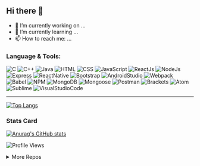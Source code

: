 ## Hi there 👋


<!-- **YOLIN00/YOLIN00** is a ✨ _special_ ✨ repository because its `README.md` (this file) appears on your GitHub profile.

Here are some ideas to get you started: -->

- :iphone: I’m currently working on ...
- :thought_balloon: I’m currently learning ...
- 📫 How to reach me: ...
<!-- - 😄 Pronouns: ...
- ⚡ Fun fact: ... -->
<!-- - 👯 I’m looking to collaborate on ...
- 🤔 I’m looking for help with ...
- 💬 Ask me about ... -->

### Language & Tools:

   ![C](https://img.shields.io/badge/C--critical?style=for-the-badge&logo=C&color=A8B9CC&labelColor=000000)
   ![C++](https://img.shields.io/badge/C++--critical?style=for-the-badge&logo=c%2B%2B&color=00599C&labelColor=000000)
   ![Java](https://img.shields.io/badge/Java--critical?style=for-the-badge&logo=Java&color=007396&labelColor=000000)
   ![HTML](https://img.shields.io/badge/HTML--critical?style=for-the-badge&logo=HTML5&color=E34F26&labelColor=000000)
   ![CSS](https://img.shields.io/badge/CSS--critical?style=for-the-badge&logo=CSS3&color=1572B6&labelColor=000000)
   ![JavaScript](https://img.shields.io/badge/JavaScript--critical?style=for-the-badge&logo=JavaScript&color=F7DF1E&labelColor=000000)
   ![ReactJs](https://img.shields.io/badge/React%20Js--critical?style=for-the-badge&logo=React&color=61DAFB&labelColor=000000)
   ![NodeJs](https://img.shields.io/badge/Node.Js--critical?style=for-the-badge&logo=Node.js&color=339933&labelColor=000000)
   ![Express](https://img.shields.io/badge/ExpressJs--critical?style=for-the-badge&logo=Express&color=000000&labelColor=000000)
   ![ReactNative](https://img.shields.io/badge/React%20Native--critical?style=for-the-badge&logo=React&color=61DAFB&labelColor=000000)
   ![Bootstrap](https://img.shields.io/badge/Bootstrap--critical?style=for-the-badge&logo=Bootstrap&color=7952B3&labelColor=000000)
   ![AndroidStudio](https://img.shields.io/badge/Android%20Studio--critical?style=for-the-badge&logo=Android%20Studio&color=&labelColor=000000)
   ![Webpack](https://img.shields.io/badge/WEBPACK--critical?style=for-the-badge&logo=Webpack&color=8DD6F9&labelColor=000000)
   ![Babel](https://img.shields.io/badge/Babel--critical?style=for-the-badge&logo=Babel&color=F9DC3E&labelColor=000000)
   ![NPM](https://img.shields.io/badge/NPM--critical?style=for-the-badge&logo=npm&color=CB3837&labelColor=000000)
   ![MongoDB](https://img.shields.io/badge/MongoDB--critical?style=for-the-badge&logo=MongoDB&color=47A248&labelColor=000000)
   ![Mongoose](https://img.shields.io/badge/Mongoose--critical?style=for-the-badge&logo=Mongoose&color=47A248&labelColor=000000)
   ![Postman](https://img.shields.io/badge/Postman--critical?style=for-the-badge&logo=Postman&color=FF6C37&labelColor=000000)
   ![Brackets](https://img.shields.io/badge/Brackets--critical?style=for-the-badge&logo=&color=&labelColor=000000)
   ![Atom](https://img.shields.io/badge/Atom--critical?style=for-the-badge&logo=Atom&color=66595C&labelColor=000000)
   ![Sublime](https://img.shields.io/badge/Sublime--critical?style=for-the-badge&logo=Sublime%20Text&color=FF9800&labelColor=000000)
   ![VisualStudioCode](https://img.shields.io/badge/VS%20Code--critical?style=for-the-badge&logo=Visual%20Studio%20Code&color=007ACC&labelColor=000000)
   
------------
   [![Top Langs](https://github-readme-stats.vercel.app/api/top-langs/?username=anuraghazra&hide=glsl&layout=compact&&langs_count=6&theme=cobalt)](https://github.com/anuraghazra/github-readme-stats)
### Stats Card
[![Anurag's GitHub stats](https://github-readme-stats.vercel.app/api?username=yolin00&show_icons=true&count_private=true&include_all_commits=true&theme=dracula)](https://github.com/anuraghazra/github-readme-stats)
<!-- visitor 
<img src = "https://gpvc.arturio.dev/yolin00">systemfault
<img src = "https://badges.pufler.dev/visits/yolin00/yolin00">
<img src = "https://visitor-badge.glitch.me/badge?page_id=yolin00.yolin00">systemfault
-->


![Profile Views](https://visitor-badge.glitch.me/badge?page_id=yolin00.yolin00)
<!-- https://gpvc.arturio.dev/yolin00 -->
<!-- [![Yolin](https://badges.pufler.dev/visits/yolin00/yolin00)](https://badges.pufler.dev) -->
<details>
   <summary>More Repos</summary>   
   
   [![Readme Card](https://github-readme-stats.vercel.app/api/pin/?username=anuraghazra&repo=github-readme-stats)](https://github.com/anuraghazra/github-readme-stats)

   [![Readme Card](https://github-readme-stats.vercel.app/api/pin/?username=anuraghazra&repo=github-readme-stats)](https://github.com/anuraghazra/github-readme-stats)

</details>

